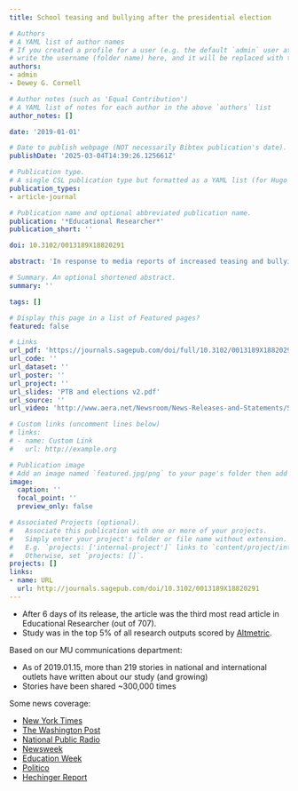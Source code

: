 ```yaml
---
title: School teasing and bullying after the presidential election

# Authors
# A YAML list of author names
# If you created a profile for a user (e.g. the default `admin` user at `content/authors/admin/`), 
# write the username (folder name) here, and it will be replaced with their full name and linked to their profile.
authors:
- admin
- Dewey G. Cornell

# Author notes (such as 'Equal Contribution')
# A YAML list of notes for each author in the above `authors` list
author_notes: []

date: '2019-01-01'

# Date to publish webpage (NOT necessarily Bibtex publication's date).
publishDate: '2025-03-04T14:39:26.125661Z'

# Publication type.
# A single CSL publication type but formatted as a YAML list (for Hugo requirements).
publication_types:
- article-journal

# Publication name and optional abbreviated publication name.
publication: '*Educational Researcher*'
publication_short: ''

doi: 10.3102/0013189X18820291

abstract: 'In response to media reports of increased teasing and bullying in schools following the 2016 U.S. presidential election, we investigated its prevalence with a Virginia school climate survey completed by approximately 155,000 seventh- and eighth-grade students in 2013, 2015, and 2017. Survey results were mapped onto presidential election results for each school division’s locality. In localities favoring the Republican candidate, there were higher adjusted rates of students reporting that (a) they had experienced some form of bullying in the past year (18% higher) and (b) “students in this school are teased or put down because of their race or ethnicity” (9% higher). For these two outcomes, there were no meaningful differences prior to the election. These results provide modest support for educator concerns about increased teasing and bullying since the 2016 presidential election in some schools and warrant further investigation.'

# Summary. An optional shortened abstract.
summary: ''

tags: []

# Display this page in a list of Featured pages?
featured: false

# Links
url_pdf: 'https://journals.sagepub.com/doi/full/10.3102/0013189X18820291'
url_code: ''
url_dataset: ''
url_poster: ''
url_project: ''
url_slides: 'PTB and elections v2.pdf'
url_source: ''
url_video: 'http://www.aera.net/Newsroom/News-Releases-and-Statements/Study-Finds-Link-between-Voter-Preference-for-Trump-and-Bullying-in-Middle-Schools'

# Custom links (uncomment lines below)
# links:
# - name: Custom Link
#   url: http://example.org

# Publication image
# Add an image named `featured.jpg/png` to your page's folder then add a caption below.
image:
  caption: ''
  focal_point: ''
  preview_only: false

# Associated Projects (optional).
#   Associate this publication with one or more of your projects.
#   Simply enter your project's folder or file name without extension.
#   E.g. `projects: ['internal-project']` links to `content/project/internal-project/index.md`.
#   Otherwise, set `projects: []`.
projects: []
links:
- name: URL
  url: http://journals.sagepub.com/doi/10.3102/0013189X18820291
---
```


- After 6 days of its release, the article was the third most read article in Educational Researcher (out of 707). 
- Study was in the top 5% of all research outputs scored by [Altmetric](https://sage.altmetric.com/details/53740219).

Based on our MU communications department:

- As of 2019.01.15, more than 219 stories in national and international outlets have written about our study (and growing)
- Stories have been shared ~300,000 times

Some news coverage:

- [New York Times](https://www.nytimes.com/2019/01/11/opinion/trump-bullying-virginia.html)
- [The Washington Post](https://www.washingtonpost.com/education/2019/01/10/study-bullying-rates-virginia-middle-schools-were-higher-trump-country-after-his-election/?noredirect=on&utm_term=.f8f666022768)
- [National Public Radio](https://www.npr.org/2019/01/09/683177489/virginia-study-finds-increased-school-bullying-in-areas-that-voted-for-trump)
- [Newsweek](https://www.newsweek.com/areas-voted-trump-see-increased-bullying-schools-after-2016-election-study-1286176)
- [Education Week](https://www.edweek.org/ew/articles/2019/01/16/racial-bullying-rose-in-communities-that-favored.html)
- [Politico](https://www.politico.com/newsletters/morning-education/2019/01/09/los-angeles-teachers-brace-for-walkout-473516)
- [Hechinger Report](https://hechingerreport.org/early-evidence-of-a-trump-effect-on-bullying-in-schools/)
